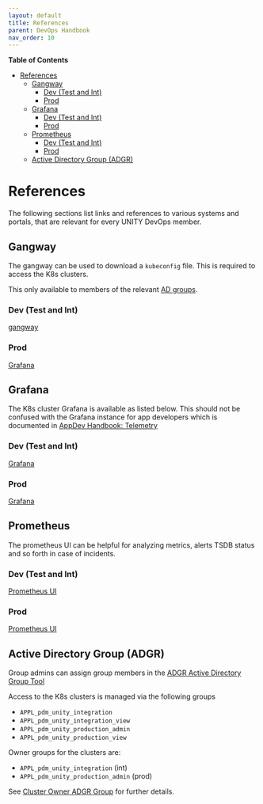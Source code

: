 ```yaml
---
layout: default
title: References
parent: DevOps Handbook
nav_order: 10
---
```


**Table of Contents**

<!-- START doctoc generated TOC please keep comment here to allow auto update -->
<!-- DON'T EDIT THIS SECTION, INSTEAD RE-RUN doctoc TO UPDATE -->

- [References](#references)
  - [Gangway](#gangway)
    - [Dev (Test and Int)](#dev-test-and-int)
    - [Prod](#prod)
  - [Grafana](#grafana)
    - [Dev (Test and Int)](#dev-test-and-int-1)
    - [Prod](#prod-1)
  - [Prometheus](#prometheus)
    - [Dev (Test and Int)](#dev-test-and-int-2)
    - [Prod](#prod-2)
  - [Active Directory Group (ADGR)](#active-directory-group-adgr)

<!-- END doctoc generated TOC please keep comment here to allow auto update -->

# References

The following sections list links and references to various systems and portals, that are relevant for every UNITY
DevOps member.

## Gangway

The gangway can be used to download a `kubeconfig` file. This is required to access the K8s clusters.

This only available to members of the relevant [AD groups](#active-directory-group-adgr).

### Dev (Test and Int)

[gangway](https://gangway.apps.pdm-unity-int.azure.cloud.bmw)

### Prod

[Grafana](https://gangway.apps.pdm-unity-int.azure.cloud.bmw)

## Grafana

The K8s cluster Grafana is available as listed below.
This should not be confused with the Grafana instance for app developers which is documented
in [AppDev Handbook: Telemetry](https://pages.atc-github.azure.cloud.bmw/UNITY/unity/app-dev-handbook/telemetry.html)

### Dev (Test and Int)

[Grafana](https://grafana.apps.pdm-unity-int.azure.cloud.bmw)

### Prod

[Grafana](https://grafana.apps.pdm-unity-int.azure.cloud.bmw)

## Prometheus

The prometheus UI can be helpful for analyzing metrics, alerts TSDB status and so forth in case of incidents.

### Dev (Test and Int)

[Prometheus UI](https://prometheus.apps.pdm-unity-int.azure.cloud.bmw)

### Prod

[Prometheus UI](https://prometheus.apps.pdm-unity-int.azure.cloud.bmw)

## Active Directory Group (ADGR)

Group admins can assign group members in the
[ADGR Active Directory Group Tool](http://adgr-prod.bmwgroup.net)

Access to the K8s clusters is managed via the following groups

* `APPL_pdm_unity_integration`
* `APPL_pdm_unity_integration_view`
* `APPL_pdm_unity_production_admin`
* `APPL_pdm_unity_production_view`

Owner groups for the clusters are:

* `APPL_pdm_unity_integration` (int)
* `APPL_pdm_unity_production_admin` (prod)

See [Cluster Owner ADGR Group](https://developer.bmwgroup.net/docs/4wheels-managed/applications_integration/self_service_api/#cluster-owner-adgr-group)
for further details.
